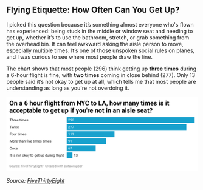 ## Flying Etiquette: How Often Can You Get Up?

I picked this question because it’s something almost everyone who's flown has experienced: being stuck in the middle or window seat and needing to get up, whether it’s to use the bathroom, stretch, or grab something from the overhead bin. It can feel awkward asking the aisle person to move, especially multiple times. It’s one of those unspoken social rules on planes, and I was curious to see where most people draw the line. 

The chart shows that most people (296) think getting up **three times** during a 6-hour flight is fine, with **two times** coming in close behind (277). Only 13 people said it’s not okay to get up at all, which tells me that most people are understanding as long as you're not overdoing it.

![Flying Etiquette Chart](9eMTe-on-a-6-hour-flight-from-nyc-to-la-how-many-times-is-it-acceptable-to-get-up-if-you-re-not-in-an-aisle-seat-.png)

_Source: [FiveThirtyEight](https://github.com/fivethirtyeight/data/tree/master/flying-etiquette-survey)_
